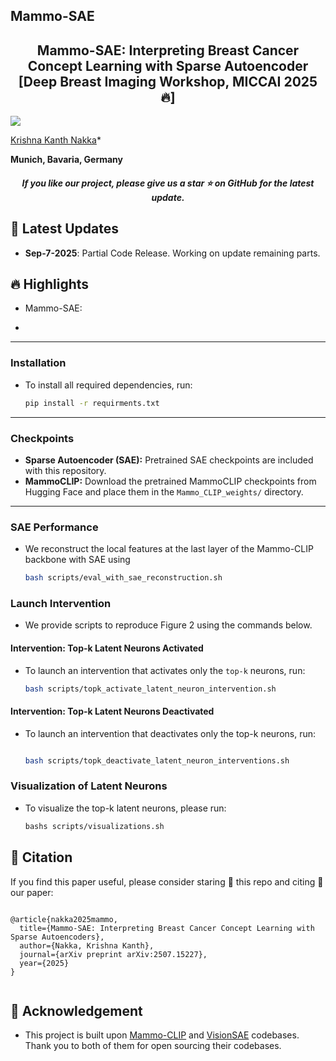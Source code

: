 ## Mammo-SAE

<h2 align="center"> Mammo-SAE: Interpreting Breast Cancer Concept Learning with Sparse Autoencoder [Deep Breast Imaging Workshop, MICCAI 2025 🔥]</h2>

![](https://i.imgur.com/waxVImv.png)

[Krishna Kanth Nakka](https://krishnakanthnakka.github.io/)* 

**Munich, Bavaria, Germany**

<h5 align="center"> If you like our project, please give us a star ⭐ on GitHub for the latest update.</h5>




## 📣 Latest Updates
- **Sep-7-2025**: Partial Code Release. Working on update remaining parts.


## 🔥 Highlights

- Mammo-SAE: 

- 




---

### Installation

-  To install all required dependencies, run:

    ```sh
    pip install -r requirments.txt
    ```


---

### Checkpoints

- **Sparse Autoencoder (SAE):** Pretrained SAE checkpoints are included with this repository.  
- **MammoCLIP:** Download the pretrained MammoCLIP checkpoints from Hugging Face and place them in the `Mammo_CLIP_weights/` directory.  

---


### SAE Performance


-  We reconstruct the local features at the last layer of the Mammo-CLIP backbone with SAE using

    ```sh
    bash scripts/eval_with_sae_reconstruction.sh
    ```


### Launch Intervention

- We provide scripts to reproduce Figure 2 using the commands below. 

#### Intervention: Top-k Latent Neurons Activated

- To launch an intervention that activates only the `top-k` neurons, run:

    ```sh
    bash scripts/topk_activate_latent_neuron_intervention.sh
    ```


#### Intervention: Top-k Latent Neurons Deactivated

- To launch an intervention that deactivates only the top-k neurons, run:
    ```sh

    bash scripts/topk_deactivate_latent_neuron_interventions.sh

    ```

### Visualization of Latent Neurons

- To visualize the top-k latent neurons, please run:

    ```sh
    bashs scripts/visualizations.sh
    ```





## 📝 Citation

If you find this paper useful, please consider staring 🌟 this repo and citing 📑 our paper:

```

@article{nakka2025mammo,
  title={Mammo-SAE: Interpreting Breast Cancer Concept Learning with Sparse Autoencoders},
  author={Nakka, Krishna Kanth},
  journal={arXiv preprint arXiv:2507.15227},
  year={2025}
}


```

## 🙏 Acknowledgement
- This project is built upon [Mammo-CLIP]() and [VisionSAE]() codebases. Thank you to both of them for open sourcing their codebases.